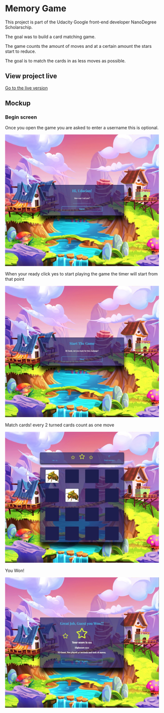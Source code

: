# Memory Game

This project is part of the Udacity Google front-end developer NanoDegree Scholarschip.

The goal was to build a card matching game.

The game counts the amount of moves and at a certain amount the stars start to reduce.

The goal is to match the cards in as less moves as possible.

## View project live

[Go to the live version](https://calexxxxx.github.io/memory/)

## Mockup

### Begin screen

Once you open the game you are asked to enter a username this is optional.

![Begin screen](https://github.com/Calexxxxx/memory/blob/master/img/start.jpg 'Begin screen')

When your ready click yes to start playing the game the timer will start from that point

![Start the Game](https://github.com/Calexxxxx/memory/blob/master/img/start-game.jpg 'Start the game')

Match cards! every 2 turned cards count as one move

![Match Cards](https://github.com/Calexxxxx/memory/blob/master/img/match-cards.jpg 'Match Cards')

You Won!

![Game Won](https://github.com/Calexxxxx/memory/blob/master/img/game-end.jpg 'Game won')
